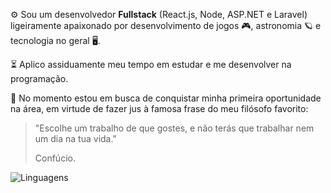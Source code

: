 ⚙️ Sou um desenvolvedor **Fullstack** (React.js, Node, ASP.NET e Laravel) ligeiramente apaixonado por desenvolvimento de jogos 🎮, astronomia 🪐 e tecnologia no geral 🖥️.
>
⏳ Aplico assiduamente meu tempo em estudar e me desenvolver na programação.
>
💼 No momento estou em busca de conquistar minha primeira oportunidade na área, em virtude de fazer jus à famosa frase do meu filósofo favorito:
> "Escolhe um trabalho de que gostes, e não terás que trabalhar nem um dia na tua vida."
> 
> Confúcio.
>
>
![Linguagens](https://github-readme-stats.vercel.app/api/top-langs/?username=WesleyTelesBenette&layout=donut&theme=midnight-purple)
